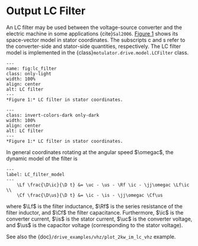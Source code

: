 # Output LC Filter

An LC filter may be used between the voltage-source converter and the electric machine in some applications {cite}`Sal2006`. [Figure 1](fig:lc_filter) shows its space-vector model in stator coordinates. The subscripts c and s refer to the converter-side and stator-side quantities, respectively. The LC filter model is implemented in the {class}`motulator.drive.model.LCFilter` class.

```{figure} ../figs/lc_filter.svg
---
name: fig:lc_filter
class: only-light
width: 100%
align: center
alt: LC filter
---
*Figure 1:* LC filter in stator coordinates.
```

```{figure} ../figs/lc_filter.svg
---
class: invert-colors-dark only-dark
width: 100%
align: center
alt: LC filter
---
*Figure 1:* LC filter in stator coordinates.
```

In general coordinates rotating at the angular speed $\omegac$, the dynamic model of the filter is

```{math}
---
label: LC_filter_model
---
    \Lf \frac{\D\ic}{\D t} &= \uc - \us - \Rf \ic - \jj\omegac \Lf\ic \\
    \Cf \frac{\D\us}{\D t} &= \ic - \is - \jj\omegac \Cf\us
```

where $\Lf$ is the filter inductance, $\Rf$ is the series resistance of the filter inductor, and $\Cf$ the filter capacitance. Furthermore, $\ic$ is the converter current, $\is$ is the stator current, $\uc$ is the converter voltage, and $\us$ is the capacitor voltage (corresponding to the stator voltage).

See also the {doc}`/drive_examples/vhz/plot_2kw_im_lc_vhz` example.
